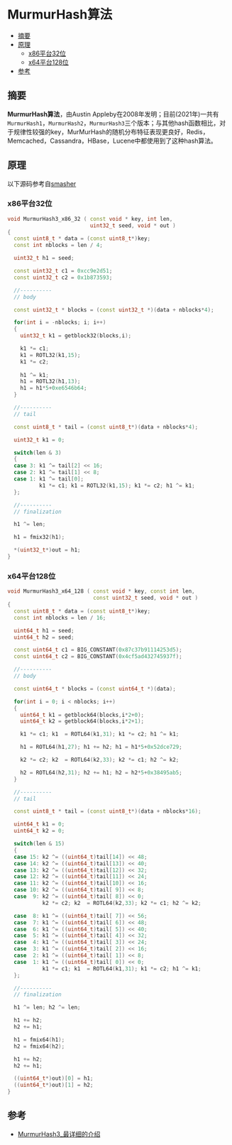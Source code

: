# MurmurHash算法


<!-- vim-markdown-toc GFM -->

* [摘要](#摘要)
* [原理](#原理)
    - [x86平台32位](#x86平台32位)
    - [x64平台128位](#x64平台128位)
* [参考](#参考)

<!-- vim-markdown-toc -->

## 摘要 

**MurmurHash算法**，由Austin Appleby在2008年发明；目前(2021年)一共有`MurmurHash1`，`MurmurHash2`，`MurmurHash3`三个版本；与其他hash函数相比，对于规律性较强的key，MurMurHash的随机分布特征表现更良好，Redis，Memcached，Cassandra，HBase，Lucene中都使用到了这种hash算法。



## 原理

以下源码参考自[smasher](https://github.com/aappleby/smhasher)

### x86平台32位

```c++
void MurmurHash3_x86_32 ( const void * key, int len,
                          uint32_t seed, void * out )
{
  const uint8_t * data = (const uint8_t*)key;
  const int nblocks = len / 4;

  uint32_t h1 = seed;

  const uint32_t c1 = 0xcc9e2d51;
  const uint32_t c2 = 0x1b873593;

  //----------
  // body

  const uint32_t * blocks = (const uint32_t *)(data + nblocks*4);

  for(int i = -nblocks; i; i++)
  {
    uint32_t k1 = getblock32(blocks,i);

    k1 *= c1;
    k1 = ROTL32(k1,15);
    k1 *= c2;
    
    h1 ^= k1;
    h1 = ROTL32(h1,13); 
    h1 = h1*5+0xe6546b64;
  }

  //----------
  // tail

  const uint8_t * tail = (const uint8_t*)(data + nblocks*4);

  uint32_t k1 = 0;

  switch(len & 3)
  {
  case 3: k1 ^= tail[2] << 16;
  case 2: k1 ^= tail[1] << 8;
  case 1: k1 ^= tail[0];
          k1 *= c1; k1 = ROTL32(k1,15); k1 *= c2; h1 ^= k1;
  };

  //----------
  // finalization

  h1 ^= len;

  h1 = fmix32(h1);

  *(uint32_t*)out = h1;
}
```

### x64平台128位

```c++
void MurmurHash3_x64_128 ( const void * key, const int len,
                           const uint32_t seed, void * out )
{
  const uint8_t * data = (const uint8_t*)key;
  const int nblocks = len / 16;

  uint64_t h1 = seed;
  uint64_t h2 = seed;

  const uint64_t c1 = BIG_CONSTANT(0x87c37b91114253d5);
  const uint64_t c2 = BIG_CONSTANT(0x4cf5ad432745937f);

  //----------
  // body

  const uint64_t * blocks = (const uint64_t *)(data);

  for(int i = 0; i < nblocks; i++)
  {
    uint64_t k1 = getblock64(blocks,i*2+0);
    uint64_t k2 = getblock64(blocks,i*2+1);

    k1 *= c1; k1  = ROTL64(k1,31); k1 *= c2; h1 ^= k1;

    h1 = ROTL64(h1,27); h1 += h2; h1 = h1*5+0x52dce729;

    k2 *= c2; k2  = ROTL64(k2,33); k2 *= c1; h2 ^= k2;

    h2 = ROTL64(h2,31); h2 += h1; h2 = h2*5+0x38495ab5;
  }

  //----------
  // tail

  const uint8_t * tail = (const uint8_t*)(data + nblocks*16);

  uint64_t k1 = 0;
  uint64_t k2 = 0;

  switch(len & 15)
  {
  case 15: k2 ^= ((uint64_t)tail[14]) << 48;
  case 14: k2 ^= ((uint64_t)tail[13]) << 40;
  case 13: k2 ^= ((uint64_t)tail[12]) << 32;
  case 12: k2 ^= ((uint64_t)tail[11]) << 24;
  case 11: k2 ^= ((uint64_t)tail[10]) << 16;
  case 10: k2 ^= ((uint64_t)tail[ 9]) << 8;
  case  9: k2 ^= ((uint64_t)tail[ 8]) << 0;
           k2 *= c2; k2  = ROTL64(k2,33); k2 *= c1; h2 ^= k2;

  case  8: k1 ^= ((uint64_t)tail[ 7]) << 56;
  case  7: k1 ^= ((uint64_t)tail[ 6]) << 48;
  case  6: k1 ^= ((uint64_t)tail[ 5]) << 40;
  case  5: k1 ^= ((uint64_t)tail[ 4]) << 32;
  case  4: k1 ^= ((uint64_t)tail[ 3]) << 24;
  case  3: k1 ^= ((uint64_t)tail[ 2]) << 16;
  case  2: k1 ^= ((uint64_t)tail[ 1]) << 8;
  case  1: k1 ^= ((uint64_t)tail[ 0]) << 0;
           k1 *= c1; k1  = ROTL64(k1,31); k1 *= c2; h1 ^= k1;
  };

  //----------
  // finalization

  h1 ^= len; h2 ^= len;

  h1 += h2;
  h2 += h1;

  h1 = fmix64(h1);
  h2 = fmix64(h2);

  h1 += h2;
  h2 += h1;

  ((uint64_t*)out)[0] = h1;
  ((uint64_t*)out)[1] = h2;
}
```



## 参考

- [MurmurHash3_最详细的介绍](https://blog.csdn.net/freda1997/article/details/105199265)

